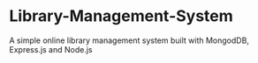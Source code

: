 # Library-Management-System
A simple online library management system built with MongodDB, Express.js and Node.js

